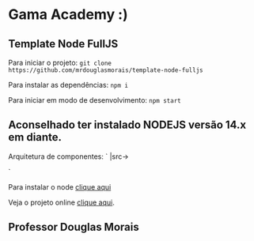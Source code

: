 # Gama Academy :)
## Template Node FullJS

Para iniciar o projeto:
`git clone https://github.com/mrdouglasmorais/template-node-fulljs`

Para instalar as dependências:
`npm i`

Para iniciar em modo de desenvolvimento:
`npm start`

## Aconselhado ter instalado NODEJS versão 14.x em diante.

Arquitetura de componentes:
`
|src->  

`

Para instalar o node [clique aqui](https://nodejs.org/en/)

Veja o projeto online [clique aqui](https://starwars-25.vercel.app/).

## Professor Douglas Morais